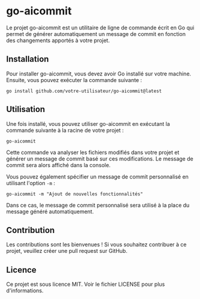 # go-aicommit

Le projet go-aicommit est un utilitaire de ligne de commande écrit en Go qui permet de générer automatiquement un message de commit en fonction des changements apportés à votre projet.

## Installation

Pour installer go-aicommit, vous devez avoir Go installé sur votre machine. Ensuite, vous pouvez exécuter la commande suivante :

```shell
go install github.com/votre-utilisateur/go-aicommit@latest
```

## Utilisation

Une fois installé, vous pouvez utiliser go-aicommit en exécutant la commande suivante à la racine de votre projet :

```shell
go-aicommit
```

Cette commande va analyser les fichiers modifiés dans votre projet et générer un message de commit basé sur ces modifications. Le message de commit sera alors affiché dans la console.

Vous pouvez également spécifier un message de commit personnalisé en utilisant l'option `-m` :

```shell
go-aicommit -m "Ajout de nouvelles fonctionnalités"
```

Dans ce cas, le message de commit personnalisé sera utilisé à la place du message généré automatiquement.

## Contribution

Les contributions sont les bienvenues ! Si vous souhaitez contribuer à ce projet, veuillez créer une pull request sur GitHub.

## Licence

Ce projet est sous licence MIT. Voir le fichier LICENSE pour plus d'informations.

